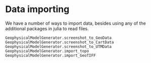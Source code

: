 # Data importing

We have a number of ways to import data, besides using any of the additional packages in julia to read files.

```@docs
GeophysicalModelGenerator.screenshot_to_GeoData
GeophysicalModelGenerator.screenshot_to_CartData
GeophysicalModelGenerator.screenshot_to_UTMData
GeophysicalModelGenerator.import_topo
GeophysicalModelGenerator.import_GeoTIFF
```
